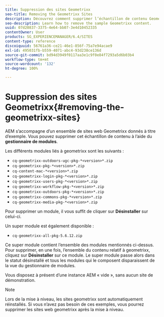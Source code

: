 ```yaml
---
title: Suppression des sites Geometrixx
seo-title: Removing the Geometrixx Sites
description: Découvrez comment supprimer l’échantillon de contenu Geometrixx.
seo-description: Learn how to remove the sample Geometrixx content.
uuid: 07d20837-3375-4e64-bb07-3e4d10452335
contentOwner: User
products: SG_EXPERIENCEMANAGER/6.4/SITES
content-type: reference
discoiquuid: 56761a36-ce21-46e1-856f-75a7e94acae9
exl-id: 495031fb-b559-4071-abc4-93d238ce136d
source-git-commit: bd94d3949f0117aa3e1c9f0e84f7293a5d6b03b4
workflow-type: tm+mt
source-wordcount: '132'
ht-degree: 100%

---
```


# Suppression des sites Geometrixx{#removing-the-geometrixx-sites}

AEM s’accompagne d’un ensemble de sites web Geometrixx donnés à titre d’exemple. Vous pouvez supprimer cet échantillon de contenu à l’aide du **gestionnaire de modules**.

Les différents modules liés à geometrixx sont les suivants :

* `cq-geometrixx-outdoors-ugc-pkg-*<version>*.zip`
* `cq-geometrixx-pkg-*<version>*.zip`
* `cq-content-mac-*<version>*.zip`
* `cq-geometrixx-login-pkg-*<version>*.zip`
* `cq-geometrixx-users-pkg-*<version>*.zip`
* `cq-geometrixx-workflow-pkg-*<version>*.zip`
* `cq-geometrixx-outdoors-pkg-*<version>*.zip`
* `cq-geometrixx-commons-pkg-*<version>*.zip`
* `cq-geometrixx-media-pkg-*<version>*.zip`

Pour supprimer un module, il vous suffit de cliquer sur **Désinstaller** sur celui-ci.

Un super module est également disponible :

* `cq-geometrixx-all-pkg-5.6.12.zip`

Ce super module contient l’ensemble des modules mentionnés ci-dessus. Pour supprimer, en une fois, l’ensemble du contenu relatif à geometrixx, cliquez sur **Désinstaller** sur ce module. Le super module passe alors dans le statut désinstallé et tous les modules qui le composent disparaissent de la vue du gestionnaire de modules.

Vous disposez à présent d’une instance AEM « vide », sans aucun site de démonstration.

>[!NOTE]
>
>Lors de la mise à niveau, les sites geometrixx sont automatiquement réinstallés. Si vous n’avez pas besoin de ces exemples, vous pourrez supprimer les sites web geometrixx après la mise à niveau.
